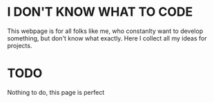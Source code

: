 # I DON'T KNOW WHAT TO CODE
This webpage is for all folks like me, who constanlty want to develop something, but don't know what exactly. Here I collect all my ideas for projects.

# TODO
Nothing to do, this page is perfect
